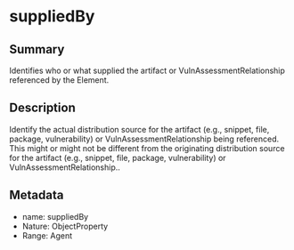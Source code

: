 <!-- Automatically generated by spec-parser v2.0.0 on 2023-12-27T15:02:03.969017+00:00 -->
<!-- SPDX-License-Identifier: Community-Spec-1.0 -->

# suppliedBy

## Summary

Identifies who or what supplied the artifact or VulnAssessmentRelationship referenced by the Element.


## Description

Identify the actual distribution source for the artifact (e.g., snippet, file, package, vulnerability) or VulnAssessmentRelationship being referenced.
This might or might not be different from the originating distribution source for the artifact (e.g., snippet, file, package, vulnerability) or VulnAssessmentRelationship..


## Metadata

- name: suppliedBy
- Nature: ObjectProperty
- Range: Agent




